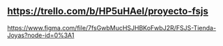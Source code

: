 https://trello.com/b/HP5uHAeI/proyecto-fsjs
-
https://www.figma.com/file/7fsGwbMucHSJHBKoFwbJ2R/FSJS-Tienda-Joyas?node-id=0%3A1